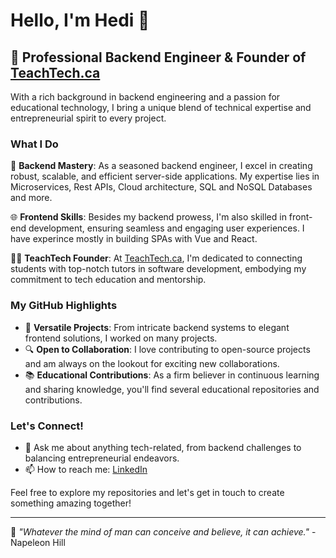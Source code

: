 # Hello, I'm Hedi 👋

## 💼 Professional Backend Engineer & Founder of [TeachTech.ca](https://teachtech.ca)

With a rich background in backend engineering and a passion for educational technology, I bring a unique blend of technical expertise and entrepreneurial spirit to every project.

### What I Do

🚀 **Backend Mastery**: As a seasoned backend engineer, I excel in creating robust, scalable, and efficient server-side applications. My expertise lies in Microservices, Rest APIs, Cloud architecture, SQL and NoSQL Databases and more.

🌐 **Frontend Skills**: Besides my backend prowess, I'm also skilled in front-end development, ensuring seamless and engaging user experiences. I have experince mostly in building SPAs with Vue and React.

👨‍🏫 **TeachTech Founder**: At [TeachTech.ca](https://teachtech.ca), I'm dedicated to connecting students with top-notch tutors in software development, embodying my commitment to tech education and mentorship.

### My GitHub Highlights

- 🌟 **Versatile Projects**: From intricate backend systems to elegant frontend solutions, I worked on many projects.
- 🔍 **Open to Collaboration**: I love contributing to open-source projects and am always on the lookout for exciting new collaborations.
- 📚 **Educational Contributions**: As a firm believer in continuous learning and sharing knowledge, you'll find several educational repositories and contributions.

### Let's Connect!

- 💬 Ask me about anything tech-related, from backend challenges to balancing entrepreneurial endeavors.
- 📫 How to reach me: [LinkedIn](https://www.linkedin.com/in/hedi-o-0639561b8/)

Feel free to explore my repositories and let's get in touch to create something amazing together!

---

📌 _"Whatever the mind of man can conceive and believe, it can achieve."_ - Napeleon Hill
